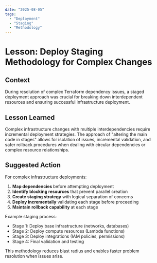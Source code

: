 ```yaml
---
date: "2025-08-05"
tags:
  - "Deployment"
  - "Staging"
  - "Methodology"
---
```


# Lesson: Deploy Staging Methodology for Complex Changes

## Context

During resolution of complex Terraform dependency issues, a staged deployment approach was crucial for breaking down interdependent resources and ensuring successful infrastructure deployment.

## Lesson Learned

Complex infrastructure changes with multiple interdependencies require incremental deployment strategies. The approach of "altering the main code in stages" allows for isolation of issues, incremental validation, and safer rollback procedures when dealing with circular dependencies or complex resource relationships.

## Suggested Action

For complex infrastructure deployments:
1. **Map dependencies** before attempting deployment
2. **Identify blocking resources** that prevent parallel creation
3. **Create staging strategy** with logical separation of concerns
4. **Deploy incrementally** validating each stage before proceeding
5. **Maintain rollback capability** at each stage

Example staging process:
- Stage 1: Deploy base infrastructure (networks, databases)
- Stage 2: Deploy compute resources (Lambda functions)  
- Stage 3: Deploy integrations (IAM policies, permissions)
- Stage 4: Final validation and testing

This methodology reduces blast radius and enables faster problem resolution when issues arise.
